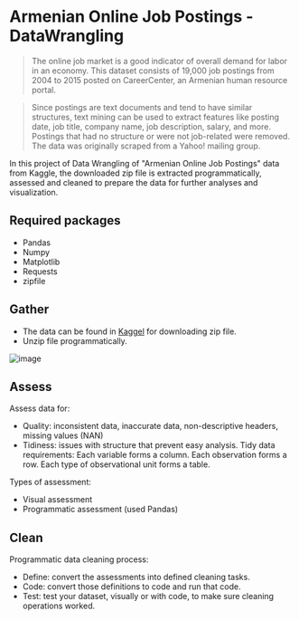# Armenian Online Job Postings - DataWrangling
> The online job market is a good indicator of overall demand for labor in an economy. This dataset consists of 19,000 job postings from 2004 to 2015 posted on CareerCenter, an Armenian human resource portal.

> Since postings are text documents and tend to have similar structures, text mining can be used to extract features like posting date, job title, company name, job description, salary, and more. Postings that had no structure or were not job-related were removed. The data was originally scraped from a Yahoo! mailing group.

In this project of Data Wrangling of "Armenian Online Job Postings" data from Kaggle, the downloaded zip file is extracted programmatically, assessed and cleaned to prepare the data for further analyses and visualization.

## Required packages
- Pandas
- Numpy
- Matplotlib
- Requests
- zipfile

## Gather
- The data can be found in [Kaggel](https://www.kaggle.com/udacity/armenian-online-job-postings) for downloading zip file. 
- Unzip file programmatically.

![image](https://user-images.githubusercontent.com/34229113/115352945-967fdc80-a1d5-11eb-95cb-89f8d43eccc8.png)

## Assess
Assess data for:
- Quality: inconsistent data, inaccurate data, non-descriptive headers, missing values (NAN)
- Tidiness: issues with structure that prevent easy analysis. Tidy data requirements: Each variable forms a column. Each observation forms a row. Each type of observational unit forms a table.

Types of assessment:
- Visual assessment
- Programmatic assessment (used Pandas)

## Clean
Programmatic data cleaning process:
- Define: convert the assessments into defined cleaning tasks.
- Code: convert those definitions to code and run that code.
- Test: test your dataset, visually or with code, to make sure cleaning operations worked.
